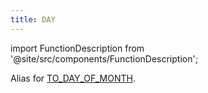```yaml
---
title: DAY
---
```

import FunctionDescription from '@site/src/components/FunctionDescription';

<FunctionDescription description="Introduced or updated: v1.2.375"/>

Alias for [TO_DAY_OF_MONTH](to-day-of-month.md).